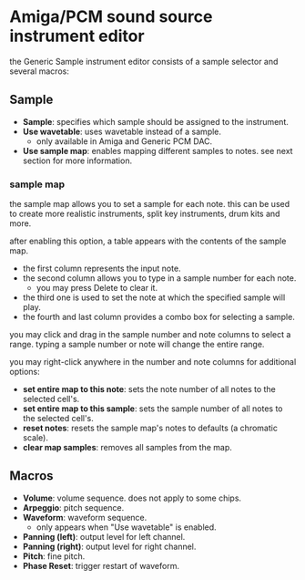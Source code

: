# Amiga/PCM sound source instrument editor

the Generic Sample instrument editor consists of a sample selector and several macros:

## Sample

- **Sample**: specifies which sample should be assigned to the instrument.
- **Use wavetable**: uses wavetable instead of a sample.
  - only available in Amiga and Generic PCM DAC.
- **Use sample map**: enables mapping different samples to notes. see next section for more information.

### sample map

the sample map allows you to set a sample for each note. this can be used to create more realistic instruments, split key instruments, drum kits and more.

after enabling this option, a table appears with the contents of the sample map.
- the first column represents the input note.
- the second column allows you to type in a sample number for each note.
  - you may press Delete to clear it.
- the third one is used to set the note at which the specified sample will play.
- the fourth and last column provides a combo box for selecting a sample.

you may click and drag in the sample number and note columns to select a range. typing a sample number or note will change the entire range.

you may right-click anywhere in the number and note columns for additional options:
- **set entire map to this note**: sets the note number of all notes to the selected cell's.
- **set entire map to this sample**: sets the sample number of all notes to the selected cell's.
- **reset notes**: resets the sample map's notes to defaults (a chromatic scale).
- **clear map samples**: removes all samples from the map.

## Macros

- **Volume**: volume sequence. does not apply to some chips.
- **Arpeggio**: pitch sequence.
- **Waveform**: waveform sequence.
  - only appears when "Use wavetable" is enabled.
- **Panning (left)**: output level for left channel.
- **Panning (right)**: output level for right channel.
- **Pitch**: fine pitch.
- **Phase Reset**: trigger restart of waveform.

